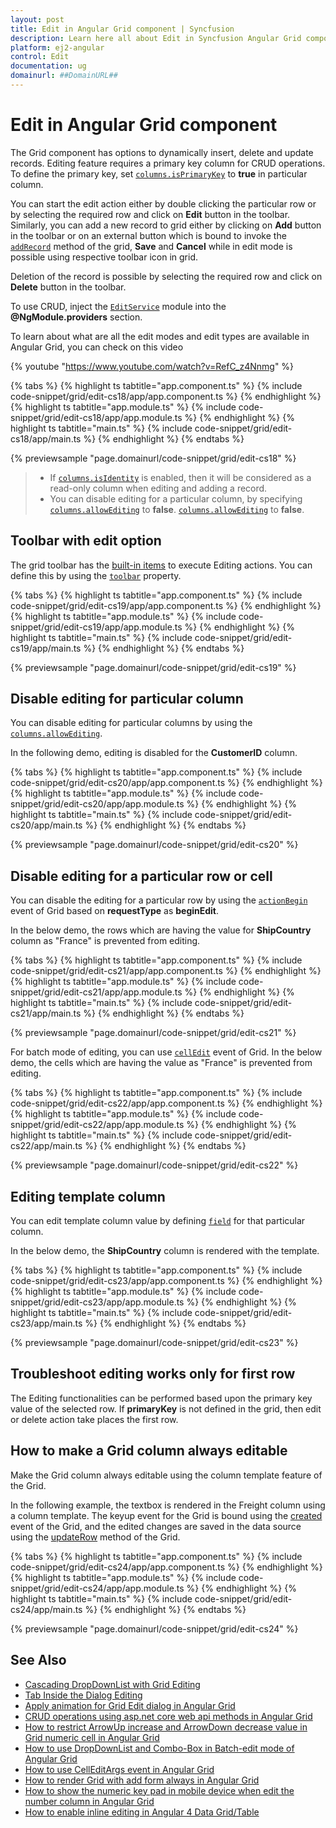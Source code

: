 ```yaml
---
layout: post
title: Edit in Angular Grid component | Syncfusion
description: Learn here all about Edit in Syncfusion Angular Grid component of Syncfusion Essential JS 2 and more.
platform: ej2-angular
control: Edit 
documentation: ug
domainurl: ##DomainURL##
---
```


# Edit in Angular Grid component

The Grid component has options to dynamically insert, delete and update records.
Editing feature requires a primary key column for CRUD operations.
To define the primary key, set [`columns.isPrimaryKey`](https://ej2.syncfusion.com/angular/documentation/api/grid/column/#isprimarykey) to **true** in particular column.

You can start the edit action either by double clicking the particular row or by selecting the required row and click on **Edit** button in the toolbar. Similarly, you can add a new record to grid either by clicking on **Add** button in the toolbar or on an external button which is bound to invoke the [`addRecord`](https://ej2.syncfusion.com/angular/documentation/api/grid/edit/#addrecord) method of the grid, **Save** and **Cancel** while in edit mode is possible using respective toolbar icon in grid.

Deletion of the record is possible by selecting the required row and click on **Delete** button in the toolbar.

To use CRUD, inject the [`EditService`](https://ej2.syncfusion.com/angular/documentation/api/grid/edit) module into the **@NgModule.providers** section.

To learn about what are all the edit modes and edit types are available in Angular Grid, you can check on this video

{% youtube "https://www.youtube.com/watch?v=RefC_z4Nnmg" %}

{% tabs %}
{% highlight ts tabtitle="app.component.ts" %}
{% include code-snippet/grid/edit-cs18/app/app.component.ts %}
{% endhighlight %}
{% highlight ts tabtitle="app.module.ts" %}
{% include code-snippet/grid/edit-cs18/app/app.module.ts %}
{% endhighlight %}
{% highlight ts tabtitle="main.ts" %}
{% include code-snippet/grid/edit-cs18/app/main.ts %}
{% endhighlight %}
{% endtabs %}
  
{% previewsample "page.domainurl/code-snippet/grid/edit-cs18" %}

> * If [`columns.isIdentity`](https://ej2.syncfusion.com/angular/documentation/api/grid/column/#isidentity) is enabled, then it will be considered as a read-only column when editing and adding a record.
> * You can disable editing for a particular column, by specifying [`columns.allowEditing`](https://ej2.syncfusion.com/angular/documentation/api/grid/column/#allowediting) to **false**.
[`columns.allowEditing`](https://ej2.syncfusion.com/angular/documentation/api/grid/column/#allowediting) to **false**.

## Toolbar with edit option

The grid toolbar has the [built-in items](../../toolbar/item-configuration) to execute Editing actions.
You can define this by using the [`toolbar`](https://ej2.syncfusion.com/angular/documentation/api/grid/#toolbar) property.

{% tabs %}
{% highlight ts tabtitle="app.component.ts" %}
{% include code-snippet/grid/edit-cs19/app/app.component.ts %}
{% endhighlight %}
{% highlight ts tabtitle="app.module.ts" %}
{% include code-snippet/grid/edit-cs19/app/app.module.ts %}
{% endhighlight %}
{% highlight ts tabtitle="main.ts" %}
{% include code-snippet/grid/edit-cs19/app/main.ts %}
{% endhighlight %}
{% endtabs %}
  
{% previewsample "page.domainurl/code-snippet/grid/edit-cs19" %}

## Disable editing for particular column

You can disable editing for particular columns by using the [`columns.allowEditing`](https://ej2.syncfusion.com/angular/documentation/api/grid/column/#allowediting).

In the following demo, editing is disabled for the **CustomerID** column.

{% tabs %}
{% highlight ts tabtitle="app.component.ts" %}
{% include code-snippet/grid/edit-cs20/app/app.component.ts %}
{% endhighlight %}
{% highlight ts tabtitle="app.module.ts" %}
{% include code-snippet/grid/edit-cs20/app/app.module.ts %}
{% endhighlight %}
{% highlight ts tabtitle="main.ts" %}
{% include code-snippet/grid/edit-cs20/app/main.ts %}
{% endhighlight %}
{% endtabs %}
  
{% previewsample "page.domainurl/code-snippet/grid/edit-cs20" %}

## Disable editing for a particular row or cell

You can disable the editing for a particular row by using the [`actionBegin`](https://ej2.syncfusion.com/angular/documentation/api/grid/#actionbegin) event of Grid based on **requestType** as **beginEdit**.

In the below demo, the rows which are having the value for **ShipCountry** column as "France" is prevented from editing.

{% tabs %}
{% highlight ts tabtitle="app.component.ts" %}
{% include code-snippet/grid/edit-cs21/app/app.component.ts %}
{% endhighlight %}
{% highlight ts tabtitle="app.module.ts" %}
{% include code-snippet/grid/edit-cs21/app/app.module.ts %}
{% endhighlight %}
{% highlight ts tabtitle="main.ts" %}
{% include code-snippet/grid/edit-cs21/app/main.ts %}
{% endhighlight %}
{% endtabs %}
  
{% previewsample "page.domainurl/code-snippet/grid/edit-cs21" %}

For batch mode of editing, you can use [`cellEdit`](https://ej2.syncfusion.com/angular/documentation/api/grid/#celledit) event of Grid. In the below demo, the cells which are having the value as "France" is prevented from editing.

{% tabs %}
{% highlight ts tabtitle="app.component.ts" %}
{% include code-snippet/grid/edit-cs22/app/app.component.ts %}
{% endhighlight %}
{% highlight ts tabtitle="app.module.ts" %}
{% include code-snippet/grid/edit-cs22/app/app.module.ts %}
{% endhighlight %}
{% highlight ts tabtitle="main.ts" %}
{% include code-snippet/grid/edit-cs22/app/main.ts %}
{% endhighlight %}
{% endtabs %}
  
{% previewsample "page.domainurl/code-snippet/grid/edit-cs22" %}

## Editing template column

You can edit template column value by defining [`field`](https://ej2.syncfusion.com/angular/documentation/api/grid/column/#field) for that particular column.

In the below demo, the **ShipCountry** column is rendered with the template.

{% tabs %}
{% highlight ts tabtitle="app.component.ts" %}
{% include code-snippet/grid/edit-cs23/app/app.component.ts %}
{% endhighlight %}
{% highlight ts tabtitle="app.module.ts" %}
{% include code-snippet/grid/edit-cs23/app/app.module.ts %}
{% endhighlight %}
{% highlight ts tabtitle="main.ts" %}
{% include code-snippet/grid/edit-cs23/app/main.ts %}
{% endhighlight %}
{% endtabs %}
  
{% previewsample "page.domainurl/code-snippet/grid/edit-cs23" %}

## Troubleshoot editing works only for first row

The Editing functionalities can be performed based upon the primary key value of the selected row.
If **primaryKey** is not defined in the grid, then edit or delete action take places the first row.

## How to make a Grid column always editable

Make the Grid column always editable using the column template feature of the Grid.

In the following example, the textbox is rendered in the Freight column using a column template. The keyup event for the Grid is bound using the [created](https://ej2.syncfusion.com/angular/documentation/api/grid#created) event of the Grid, and the edited changes are saved in the data source using the [updateRow](https://ej2.syncfusion.com/angular/documentation/api/grid#updaterow) method of the Grid.

{% tabs %}
{% highlight ts tabtitle="app.component.ts" %}
{% include code-snippet/grid/edit-cs24/app/app.component.ts %}
{% endhighlight %}
{% highlight ts tabtitle="app.module.ts" %}
{% include code-snippet/grid/edit-cs24/app/app.module.ts %}
{% endhighlight %}
{% highlight ts tabtitle="main.ts" %}
{% include code-snippet/grid/edit-cs24/app/main.ts %}
{% endhighlight %}
{% endtabs %}
  
{% previewsample "page.domainurl/code-snippet/grid/edit-cs24" %}

## See Also

* [Cascading DropDownList with Grid Editing](../how-to/cascading-drop-down-list)
* [Tab Inside the Dialog Editing](../how-to/using-tab-inside-the-dialog-editing)
* [Apply animation for Grid Edit dialog in Angular Grid](https://www.syncfusion.com/forums/154544/apply-animation-for-grid-edit-dialog-in-angular-grid)
* [CRUD operations using asp.net core web api methods in Angular Grid](https://www.syncfusion.com/forums/150090/crud-operations-using-asp-net-core-web-api-methods-in-angular-grid)
* [How to restrict ArrowUp increase and ArrowDown decrease value in Grid numeric cell in Angular Grid](https://www.syncfusion.com/forums/150611/how-to-restrict-arrowup-increase-and-arrowdown-decrease-value-in-grid-numeric-cell-in)
* [How to use DropDownList and Combo-Box in Batch-edit mode of Angular Grid](https://www.syncfusion.com/forums/151968/how-to-use-dropdownlist-and-combo-box-in-batch-edit-mode-of-angular-grid)
* [How to use CellEditArgs event in Angular Grid](https://www.syncfusion.com/forums/153617/how-to-use-celleditargs-event-in-angular-grid)
* [How to render Grid with add form always in Angular Grid](https://www.syncfusion.com/forums/161716/how-to-render-grid-with-add-form-always-in-angular-grid)
* [How to show the numeric key pad in mobile device when edit the number column in Angular Grid](https://www.syncfusion.com/forums/147184/how-to-show-the-numeric-keypad-in-mobile-device-when-edit-the-number-column-in-angular-grid)
* [How to enable inline editing in Angular 4 Data Grid/Table](https://www.syncfusion.com/kb/10851/how-to-enable-inline-editing-in-angular-4-data-grid-table)